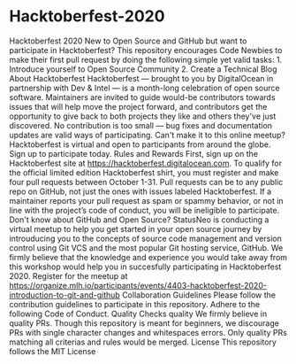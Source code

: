 # Hacktoberfest-2020
Hacktoberfest 2020 New to Open Source and GitHub but want to participate in Hacktoberfest?  This repository encourages Code Newbies to make their first pull request by doing the following simple yet valid tasks:  1. Introduce yourself to Open Source Community  2. Create a Technical Blog  About Hacktoberfest Hacktoberfest — brought to you by DigitalOcean in partnership with Dev &amp; Intel — is a month-long celebration of open source software. Maintainers are invited to guide would-be contributors towards issues that will help move the project forward, and contributors get the opportunity to give back to both projects they like and others they've just discovered. No contribution is too small — bug fixes and documentation updates are valid ways of participating.  Can't make it to this online meetup? Hacktoberfest is virtual and open to participants from around the globe. Sign up to participate today.  Rules and Rewards First, sign up on the Hacktoberfest site at https://hacktoberfest.digitalocean.com. To qualify for the official limited edition Hacktoberfest shirt, you must register and make four pull requests between October 1-31. Pull requests can be to any public repo on GitHub, not just the ones with issues labeled Hacktoberfest. If a maintainer reports your pull request as spam or spammy behavior, or not in line with the project’s code of conduct, you will be ineligible to participate.  Don't know about GitHub and Open Source? StatusNeo is conducting a virtual meetup to help you get started in your open source journey by introuducing you to the concepts of source code management and version control using Git VCS and the most popular Git hosting service, GitHub. We firmly believe that the knowledge and experience you would take away from this workshop would help you in succesfully participating in Hacktoberfest 2020.  Register for the meetup at https://organize.mlh.io/participants/events/4403-hacktoberfest-2020-introduction-to-git-and-github  Collaboration Guidelines Please follow the contribution guidelines to participate in this repository.  Adhere to the following Code of Conduct.  Quality Checks quality  We firmly believe in quality PRs. Though this repository is meant for beginners, we discourage PRs with single character changes and whitespaces errors.  Only quality PRs matching all criterias and rules would be merged.  License This repository follows the MIT License
